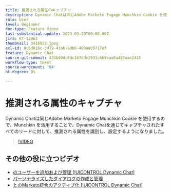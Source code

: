 ```yaml
---
title: 推測される属性のキャプチャ
description: Dynamic Chatは同じAdobe Marketo Engage Munchkin Cookie を使用するので、Munchkin を活用することで、Dynamic Chatを通じてキャプチャされたすべてのリードに対して、推測される属性を識別し、設定するようになりました
role: User
level: Beginner
doc-type: Feature Video
last-substantial-update: 2023-03-20T00:00:00Z
jira: KT-12963
thumbnail: 3416922.jpeg
exl-id: 0c6d016c-3d79-43ab-adb6-490aeb9717ef
feature: Dynamic Chat
source-git-commit: 433b00dc5dc1b7dde2931c6b9eaa8a403eae2415
workflow-type: tm+mt
source-wordcount: '84'
ht-degree: 0%

---
```


# 推測される属性のキャプチャ

Dynamic Chatは同じAdobe Marketo Engage Munchkin Cookie を使用するので、Munchkin を活用することで、Dynamic Chatを通じてキャプチャされたすべてのリードに対して、推測される属性を識別し、設定するようになりました。

>[!VIDEO](https://video.tv.adobe.com/v/3416922/?quality=12&learn=on)

## その他の役に立つビデオ

* [のユーザーを追加および管理 [!UICONTROL Dynamic Chat]](user-management.md)
* [パーソナライズしたダイアログの作成と管理](dialogue-management.md)
* [とのMarketo統合のアクティブ化 [!UICONTROL Dynamic Chat]](marketo-integration.md)
